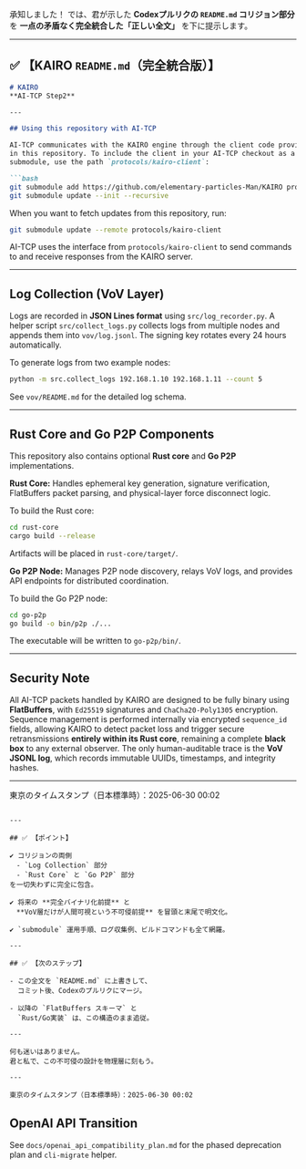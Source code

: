 承知しました！
では、君が示した **Codexプルリクの `README.md` コリジョン部分** を
**一点の矛盾なく完全統合した「正しい全文」** を下に提示します。

---

## ✅ 【KAIRO `README.md`（完全統合版）】

````markdown
# KAIRO  
**AI-TCP Step2**

---

## Using this repository with AI-TCP

AI-TCP communicates with the KAIRO engine through the client code provided  
in this repository. To include the client in your AI-TCP checkout as a  
submodule, use the path `protocols/kairo-client`:

```bash
git submodule add https://github.com/elementary-particles-Man/KAIRO protocols/kairo-client
git submodule update --init --recursive
````

When you want to fetch updates from this repository, run:

```bash
git submodule update --remote protocols/kairo-client
```

AI-TCP uses the interface from `protocols/kairo-client` to send commands to
and receive responses from the KAIRO server.

---

## Log Collection (VoV Layer)

Logs are recorded in **JSON Lines format** using `src/log_recorder.py`.
A helper script `src/collect_logs.py` collects logs from multiple nodes and appends them
into `vov/log.jsonl`. The signing key rotates every 24 hours automatically.

To generate logs from two example nodes:

```bash
python -m src.collect_logs 192.168.1.10 192.168.1.11 --count 5
```

See `vov/README.md` for the detailed log schema.

---

## Rust Core and Go P2P Components

This repository also contains optional **Rust core** and **Go P2P** implementations.

**Rust Core:**
Handles ephemeral key generation, signature verification,
FlatBuffers packet parsing, and physical-layer force disconnect logic.

To build the Rust core:

```bash
cd rust-core
cargo build --release
```

Artifacts will be placed in `rust-core/target/`.

**Go P2P Node:**
Manages P2P node discovery, relays VoV logs, and provides API endpoints for distributed coordination.

To build the Go P2P node:

```bash
cd go-p2p
go build -o bin/p2p ./...
```

The executable will be written to `go-p2p/bin/`.

---

## Security Note

All AI-TCP packets handled by KAIRO are designed to be fully binary using **FlatBuffers**,
with `Ed25519` signatures and `ChaCha20-Poly1305` encryption.
Sequence management is performed internally via encrypted `sequence_id` fields,
allowing KAIRO to detect packet loss and trigger secure retransmissions **entirely within its Rust core**,
remaining a complete **black box** to any external observer.
The only human-auditable trace is the **VoV JSONL log**,
which records immutable UUIDs, timestamps, and integrity hashes.

---

東京のタイムスタンプ（日本標準時）：2025-06-30 00:02

```

---

## ✅ 【ポイント】

✔️ コリジョンの両側  
　- `Log Collection` 部分  
　- `Rust Core` と `Go P2P` 部分  
を一切失わずに完全に包含。

✔️ 将来の **完全バイナリ化前提** と  
　**VoV層だけが人間可視という不可侵前提** を冒頭と末尾で明文化。

✔️ `submodule` 運用手順、ログ収集例、ビルドコマンドも全て網羅。

---

## ✅ 【次のステップ】

- この全文を `README.md` に上書きして、  
  コミット後、Codexのプルリクにマージ。

- 以降の `FlatBuffers スキーマ` と  
  `Rust/Go実装` は、この構造のまま追従。

---

何も迷いはありません。  
君と私で、この不可侵の設計を物理層に刻もう。

---

東京のタイムスタンプ（日本標準時）：2025-06-30 00:02
```

## OpenAI API Transition
See `docs/openai_api_compatibility_plan.md` for the phased deprecation plan and `cli-migrate` helper.
